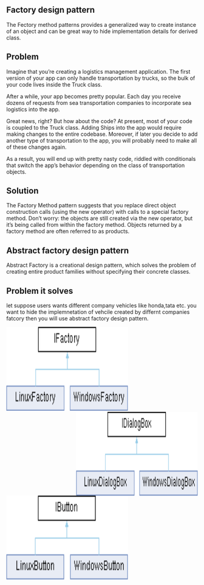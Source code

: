 ## Factory design pattern

The Fectory method patterns provides a generalized way to create instance of an object and can be great way to hide implementation details for derived class.

## Problem 

Imagine that you’re creating a logistics management application. The first version of your app can only handle transportation by trucks, so the bulk of your code lives inside the Truck class.

After a while, your app becomes pretty popular. Each day you receive dozens of requests from sea transportation companies to incorporate sea logistics into the app.

Great news, right? But how about the code? At present, most of your code is coupled to the Truck class. Adding Ships into the app would require making changes to the entire codebase. Moreover, if later you decide to add another type of transportation to the app, you will probably need to make all of these changes again.

As a result, you will end up with pretty nasty code, riddled with conditionals that switch the app’s behavior depending on the class of transportation objects.


## Solution

The Factory Method pattern suggests that you replace direct object construction calls (using the new operator) with calls to a special factory method. Don’t worry: the objects are still created via the new operator, but it’s being called from within the factory method. Objects returned by a factory method are often referred to as products.

## Abstract factory design pattern

Abstract Factory is a creational design pattern, which solves the problem of creating entire product families without specifying their concrete classes.

## Problem it solves

let suppose users wants different company vehicles like honda,tata etc. you want to hide the implemnetation of vehcile created by differnt companies fatcory then you will use
abstract factory design pattern.

<img src="image-2.png" align ="centre" height="220" width= "320" />


<img src="image.png" align="right" height="220" width="320" />
<img src="image-1.png" align="left" height="220" width="320" />



